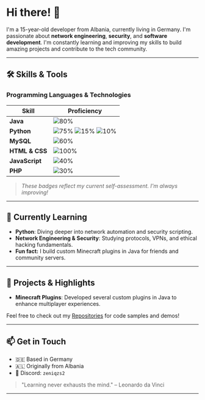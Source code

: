 # Hi there! 👋

I'm a 15-year-old developer from Albania, currently living in Germany. I'm passionate about **network engineering**, **security**, and **software development**. I'm constantly learning and improving my skills to build amazing projects and contribute to the tech community.

---

## 🛠️ Skills & Tools

### Programming Languages & Technologies

| Skill             | Proficiency      |
| ----------------- | ---------------- |
| **Java**          | ![80%](https://img.shields.io/badge/Java-80%25-brightgreen) |
| **Python**        | ![75%](https://img.shields.io/badge/Discord%20Bots-75%25-blue) ![15%](https://img.shields.io/badge/Networking-15%25-lightgrey) ![10%](https://img.shields.io/badge/Core%20Python-10%25-lightgrey) |
| **MySQL**         | ![60%](https://img.shields.io/badge/MySQL-60%25-blueviolet) |
| **HTML & CSS**    | ![100%](https://img.shields.io/badge/HTML/CSS-100%25-orange) |
| **JavaScript**    | ![40%](https://img.shields.io/badge/JavaScript-40%25-yellow) |
| **PHP**           | ![30%](https://img.shields.io/badge/PHP-30%25-blue) |

> _These badges reflect my current self-assessment. I'm always improving!_

---

## 🌱 Currently Learning

- **Python**: Diving deeper into network automation and security scripting.
- **Network Engineering & Security**: Studying protocols, VPNs, and ethical hacking fundamentals.
- **Fun fact:** I build custom Minecraft plugins in Java for friends and community servers.

---

## 📂 Projects & Highlights

- **Minecraft Plugins**: Developed several custom plugins in Java to enhance multiplayer experiences.

Feel free to check out my [Repositories](https://github.com/zeniqzs?tab=repositories) for code samples and demos!

---

## 📫 Get in Touch

- 🇩🇪 Based in Germany
- 🇦🇱 Originally from Albania
- 💬 Discord: `zeniqzs2`


> "Learning never exhausts the mind." – Leonardo da Vinci

---
